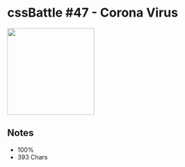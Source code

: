 # cssBattle #47 - Corona Virus

<img src="https://cssbattle.dev/targets/47@2x.png" width="200">

## Notes

- 100%
- 393 Chars
